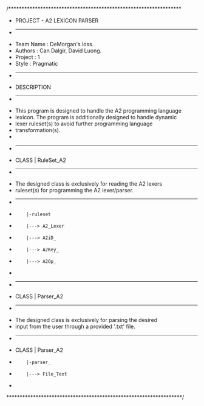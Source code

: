 /*****************************************************************
* PROJECT - A2 LEXICON PARSER
* ----------------------------------------------------------------
* Team Name : DeMorgan's loss.
* Authors   : Can Dalgir, David Luong.
* Project   : 1
* Style     : Pragmatic
* ----------------------------------------------------------------
* DESCRIPTION
* ----------------------------------------------------------------
* This program is designed to handle the A2 programming language
* lexicon. The program is additionally designed to handle dynamic
* lexer ruleset(s) to avoid further programming language 
* transformation(s).
* 
* ----------------------------------------------------------------
* CLASS | RuleSet_A2
* ----------------------------------------------------------------
* The designed class is exclusively for reading the A2 lexers
* ruleset(s) for programming the A2 lexer/parser.
* ----------------------------------------------------------------
*         |-ruleset
*         |---> A2_Lexer
*         |---> A2iD_
*         |---> A2Key_
*         |---> A2Op_
*
* ----------------------------------------------------------------
* CLASS | Parser_A2
* ----------------------------------------------------------------
* The designed class is exclusively for parsing the desired
* input from the user through a provided '.txt' file.
* ----------------------------------------------------------------
* CLASS | Parser_A2
*         |-parser_
*         |---> File_Text
*
******************************************************************/
